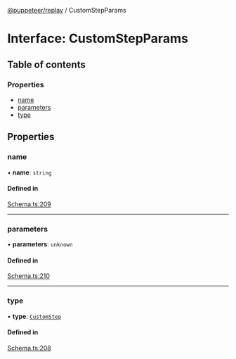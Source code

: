[@puppeteer/replay](../README.md) / CustomStepParams

# Interface: CustomStepParams

## Table of contents

### Properties

- [name](CustomStepParams.md#name)
- [parameters](CustomStepParams.md#parameters)
- [type](CustomStepParams.md#type)

## Properties

### name

• **name**: `string`

#### Defined in

[Schema.ts:209](https://github.com/puppeteer/replay/blob/main/src/Schema.ts#L209)

---

### parameters

• **parameters**: `unknown`

#### Defined in

[Schema.ts:210](https://github.com/puppeteer/replay/blob/main/src/Schema.ts#L210)

---

### type

• **type**: [`CustomStep`](../enums/Schema.StepType.md#customstep)

#### Defined in

[Schema.ts:208](https://github.com/puppeteer/replay/blob/main/src/Schema.ts#L208)
